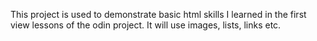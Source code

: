 This project is used to demonstrate basic html skills I learned in the
first view lessons of the odin project. It will use images, lists,
links etc.